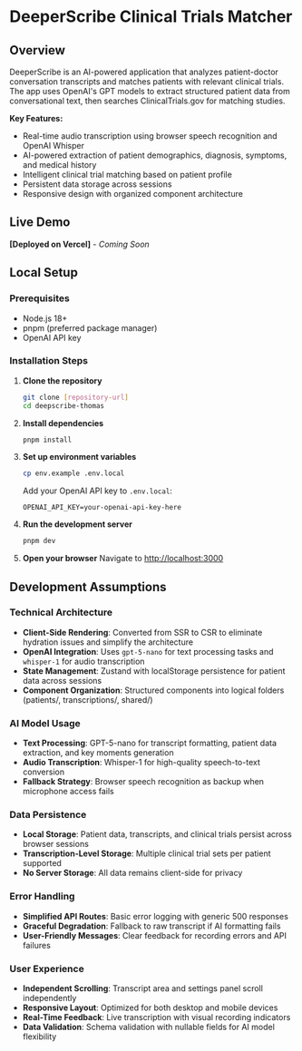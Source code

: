 # DeeperScribe Clinical Trials Matcher

## Overview

DeeperScribe is an AI-powered application that analyzes patient-doctor conversation transcripts and matches patients with relevant clinical trials. The app uses OpenAI's GPT models to extract structured patient data from conversational text, then searches ClinicalTrials.gov for matching studies.

**Key Features:**
- Real-time audio transcription using browser speech recognition and OpenAI Whisper
- AI-powered extraction of patient demographics, diagnosis, symptoms, and medical history
- Intelligent clinical trial matching based on patient profile
- Persistent data storage across sessions
- Responsive design with organized component architecture

## Live Demo

**[Deployed on Vercel]** - *Coming Soon*

## Local Setup

### Prerequisites
- Node.js 18+
- pnpm (preferred package manager)
- OpenAI API key

### Installation Steps

1. **Clone the repository**
   ```bash
   git clone [repository-url]
   cd deepscribe-thomas
   ```

2. **Install dependencies**
   ```bash
   pnpm install
   ```

3. **Set up environment variables**
   ```bash
   cp env.example .env.local
   ```
   
   Add your OpenAI API key to `.env.local`:
   ```env
   OPENAI_API_KEY=your-openai-api-key-here
   ```

4. **Run the development server**
   ```bash
   pnpm dev
   ```

5. **Open your browser**
   Navigate to [http://localhost:3000](http://localhost:3000)

## Development Assumptions

### Technical Architecture
- **Client-Side Rendering**: Converted from SSR to CSR to eliminate hydration issues and simplify the architecture
- **OpenAI Integration**: Uses `gpt-5-nano` for text processing tasks and `whisper-1` for audio transcription
- **State Management**: Zustand with localStorage persistence for patient data across sessions
- **Component Organization**: Structured components into logical folders (patients/, transcriptions/, shared/)

### AI Model Usage
- **Text Processing**: GPT-5-nano for transcript formatting, patient data extraction, and key moments generation
- **Audio Transcription**: Whisper-1 for high-quality speech-to-text conversion
- **Fallback Strategy**: Browser speech recognition as backup when microphone access fails

### Data Persistence
- **Local Storage**: Patient data, transcripts, and clinical trials persist across browser sessions
- **Transcription-Level Storage**: Multiple clinical trial sets per patient supported
- **No Server Storage**: All data remains client-side for privacy

### Error Handling
- **Simplified API Routes**: Basic error logging with generic 500 responses
- **Graceful Degradation**: Fallback to raw transcript if AI formatting fails
- **User-Friendly Messages**: Clear feedback for recording errors and API failures

### User Experience
- **Independent Scrolling**: Transcript area and settings panel scroll independently
- **Responsive Layout**: Optimized for both desktop and mobile devices
- **Real-Time Feedback**: Live transcription with visual recording indicators
- **Data Validation**: Schema validation with nullable fields for AI model flexibility
